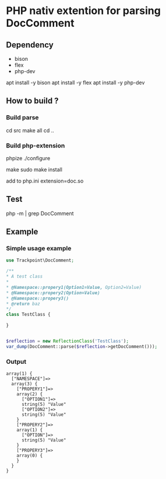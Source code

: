 # PHP nativ extention for parsing DocComment

## Dependency

- bison
- flex
- php-dev

apt install -y bison
apt install -y flex
apt install -y php-dev

## How to build ?

### Build parse

cd src
make all
cd ..

### Build php-extension

phpize 
./configure

make
sudo make install

add to php.ini extension=doc.so

## Test
php -m | grep DocComment


## Example

### Simple usage example
```php
use Trackpoint\DocComment;

/** 
* A test class
*
* @Namespace::propery1(Option1=Value, Option2=Value)
* @Namespace::propery2(Option=Value)
* @Namespace::propery3()
* @return baz
*/
class TestClass { 
	
}


$reflection = new ReflectionClass('TestClass');
var_dump(DocComment::parse($reflection->getDocComment()));
```

### Output
```
array(1) {
  ["NAMESPACE"]=>
  array(3) {
    ["PROPERY1"]=>
    array(2) {
      ["OPTION1"]=>
      string(5) "Value"
      ["OPTION2"]=>
      string(5) "Value"
    }
    ["PROPERY2"]=>
    array(1) {
      ["OPTION"]=>
      string(5) "Value"
    }
    ["PROPERY3"]=>
    array(0) {
    }
  }
}
```

